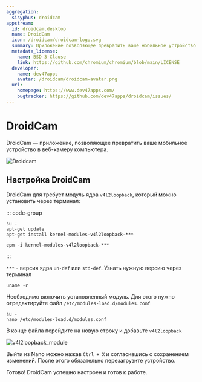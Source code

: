 ```yaml
---
aggregation:
  sisyphus: droidcam
appstream:
  id: droidcam.desktop
  name: DroidCam
  icon: /droidcam/droidcam-logo.svg
  summary: Приложение позволяющее превратить ваше мобильное устройство в веб-камеру для вашего компьютера.
  metadata_license:
    name: BSD 3-Clause
    link: https://github.com/chromium/chromium/blob/main/LICENSE
  developer:
    name: dev47apps
    avatar: /droidcam/droidcam-avatar.png
  url:
    homepage: https://www.dev47apps.com/
    bugtracker: https://github.com/dev47apps/droidcam/issues/
---
```


# DroidCam

DroidCam — приложение, позволяющее превратить ваше мобильное устройство в веб-камеру компьютера.

![Droidcam](/droidcam/droidcam-1.png)

<!--@include: @apps/.parts/install/content-repo.md-->

## Настройка DroidCam

DroidCam для требует модуль ядра `v4l2loopback`, который можно установить через терминал:

::: code-group

```shell[apt-get]
su -
apt-get update
apt-get install kernel-modules-v4l2loopback-***
```

```shell[epm]
epm -i kernel-modules-v4l2loopback-***
```

:::

`***` - версия ядра `un-def` или `std-def`. Узнать нужную версию через терминал

```shell
uname -r
```

Необходимо включить установленный модуль. Для этого нужно отредактируйте файл `/etc/modules-load.d/modules.conf`

```shell
su -
nano /etc/modules-load.d/modules.conf
```

В конце файла перейдите на новую строку и добавьте `v4l2loopback`

![v4l2loopback_module](/droidcam/v4l2loopback.gif)

Выйти из Nano можно нажав `Ctrl + X` и согласившись с сохранением изменений. После этого обязательно перезагрузите устройство.

Готово! DroidCam успешно настроен и готов к работе.
